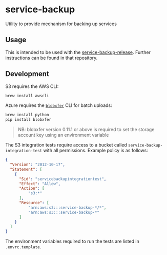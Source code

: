 # service-backup
Utility to provide mechanism for backing up services

## Usage

This is intended to be used with the
[service-backup-release](https://github.com/pivotal-cf-experimental/service-backup-release). Further instructions can be found in that repository.

## Development

S3 requires the AWS CLI:

```sh
brew install awscli
```

Azure requires the [`blobxfer`](https://github.com/Azure/azure-batch-samples/tree/master/Python/Storage) CLI for batch uploads:

```sh
brew install python
pip install blobxfer
```

> NB: blobxfer version 0.11.1 or above is required to set the storage account key using an environment variable

The S3 integration tests require access to a bucket called `service-backup-integration-test` with all permissions. Example policy is as follows:

```json
{
  "Version": "2012-10-17",
  "Statement": [
    {
      "Sid": "servicebackupintegrationtest",
      "Effect": "Allow",
      "Action": [
          "s3:*"
      ],
      "Resource": [
          "arn:aws:s3:::service-backup-*/*",
          "arn:aws:s3:::service-backup-*"
      ]
    }
  ]
}
```

The environment variables required to run the tests are listed in `.envrc.template`.
